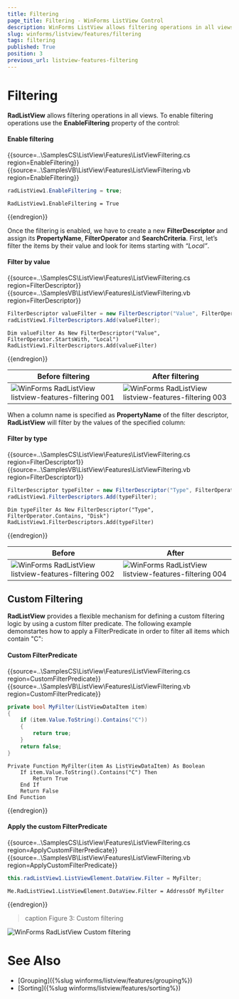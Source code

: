 ```yaml
---
title: Filtering
page_title: Filtering - WinForms ListView Control
description: WinForms ListView allows filtering operations in all views.
slug: winforms/listview/features/filtering
tags: filtering
published: True
position: 3
previous_url: listview-features-filtering
---
```


# Filtering

__RadListView__ allows filtering operations in all views. To enable filtering operations use the __EnableFiltering__ property of the control: 

#### Enable filtering

{{source=..\SamplesCS\ListView\Features\ListViewFiltering.cs region=EnableFiltering}} 
{{source=..\SamplesVB\ListView\Features\ListViewFiltering.vb region=EnableFiltering}} 

````C#
radListView1.EnableFiltering = true;

````
````VB.NET
RadListView1.EnableFiltering = True

````

{{endregion}} 

Once the filtering is enabled, we have to create a new __FilterDescriptor__ and assign its __PropertyName__, __FilterOperator__ and __SearchCriteria__. First, let’s filter the items by their value and look for items starting with *“Local”*.

#### Filter by value

{{source=..\SamplesCS\ListView\Features\ListViewFiltering.cs region=FilterDescriptor}} 
{{source=..\SamplesVB\ListView\Features\ListViewFiltering.vb region=FilterDescriptor}} 

````C#
FilterDescriptor valueFilter = new FilterDescriptor("Value", FilterOperator.StartsWith, "Local");
radListView1.FilterDescriptors.Add(valueFilter);

````
````VB.NET
Dim valueFilter As New FilterDescriptor("Value", FilterOperator.StartsWith, "Local")
RadListView1.FilterDescriptors.Add(valueFilter)

````

{{endregion}} 

|Before filtering|After filtering|
|----|----|
|![WinForms RadListView listview-features-filtering 001](images/listview-features-filtering001.png)|![WinForms RadListView listview-features-filtering 003](images/listview-features-filtering003.png)|
 
When a column name is specified as __PropertyName__ of the filter descriptor, **RadListView** will filter by the values of the specified column:

#### Filter by type

{{source=..\SamplesCS\ListView\Features\ListViewFiltering.cs region=FilterDescriptor1}} 
{{source=..\SamplesVB\ListView\Features\ListViewFiltering.vb region=FilterDescriptor1}} 

````C#
FilterDescriptor typeFilter = new FilterDescriptor("Type", FilterOperator.Contains, "Disk");
radListView1.FilterDescriptors.Add(typeFilter);

````
````VB.NET
Dim typeFilter As New FilterDescriptor("Type", FilterOperator.Contains, "Disk")
RadListView1.FilterDescriptors.Add(typeFilter)

````

{{endregion}} 

|Before|After|
|----|----|
|![WinForms RadListView listview-features-filtering 002](images/listview-features-filtering002.png)|![WinForms RadListView listview-features-filtering 004](images/listview-features-filtering004.png)|

## Custom Filtering

**RadListView** provides a flexible mechanism for defining a custom filtering logic by using a custom filter predicate. The following example demonstartes how to apply a FilterPredicate in order to filter all items which contain "C":

#### Custom FilterPredicate 

{{source=..\SamplesCS\ListView\Features\ListViewFiltering.cs region=CustomFilterPredicate}} 
{{source=..\SamplesVB\ListView\Features\ListViewFiltering.vb region=CustomFilterPredicate}} 

````C#
private bool MyFilter(ListViewDataItem item)
{
    if (item.Value.ToString().Contains("C"))
    {
        return true;
    }
    return false;
}

````
````VB.NET
Private Function MyFilter(item As ListViewDataItem) As Boolean
    If item.Value.ToString().Contains("C") Then
        Return True
    End If
    Return False
End Function

````

{{endregion}} 

#### Apply the custom FilterPredicate 

{{source=..\SamplesCS\ListView\Features\ListViewFiltering.cs region=ApplyCustomFilterPredicate}} 
{{source=..\SamplesVB\ListView\Features\ListViewFiltering.vb region=ApplyCustomFilterPredicate}} 

````C#
this.radListView1.ListViewElement.DataView.Filter = MyFilter;

````
````VB.NET
Me.RadListView1.ListViewElement.DataView.Filter = AddressOf MyFilter

````

{{endregion}} 

>caption Figure 3: Custom filtering

![WinForms RadListView Custom filtering](images/listview-features-filtering005.png)

# See Also

* [Grouping]({%slug winforms/listview/features/grouping%})	
* [Sorting]({%slug winforms/listview/features/sorting%})

